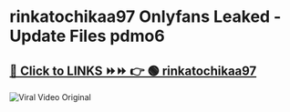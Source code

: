 
 # rinkatochikaa97 Onlyfans Leaked - Update Files pdmo6

## <h2><a href="https://clipsfans.com/rinkatochikaa97&ref=git">🔗 Click to LINKS ⏩⏩ 👉 🟢 rinkatochikaa97 </a></h2>

<a href="https://clipsfans.com/rinkatochikaa97&ref=git" rel="nofollow" data-target="animated-image.originalLink"><img src="https://i.ibb.co.com/xMMVF88/686577567.gif" alt="Viral Video Original" style="max-width: 100%; display: inline-block;" data-target="animated-image.originalImage"></a>

